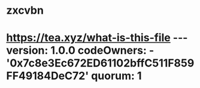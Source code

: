 # zxcvbn
# https://tea.xyz/what-is-this-file --- version: 1.0.0 codeOwners:   - '0x7c8e3Ec672ED61102bffC511F859FF49184DeC72' quorum: 1
